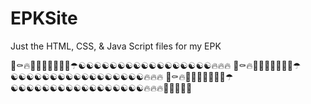 # EPKSite

Just the HTML, CSS, & Java Script files for my EPK

🖤⚰️🔥🤦🏻‍♀️🦇😂👨‍🚀☂︎☯︎☯︎☯︎☯︎☯︎☯︎☯︎☯︎☯︎☯︎☯︎☯︎☯︎☯︎☯︎☯︎☯︎🔥🔥🔥
🖤⚰️🔥🤦🏻‍♀️🦇😂👨‍🚀☂︎☯︎☯︎☯︎☯︎☯︎☯︎☯︎☯︎☯︎☯︎☯︎☯︎☯︎☯︎☯︎☯︎☯︎🔥🔥🔥
🖤⚰️🔥🤦🏻‍♀️🦇😂👨‍🚀☂︎☯︎☯︎☯︎☯︎☯︎☯︎☯︎☯︎☯︎☯︎☯︎☯︎☯︎☯︎☯︎☯︎☯︎🔥🔥🔥🦇🦇🦇🦇🦇

